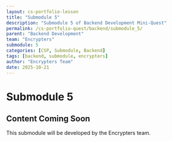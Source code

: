 ```yaml
---
layout: cs-portfolio-lesson
title: "Submodule 5"
description: "Submodule 5 of Backend Development Mini-Quest"
permalink: /cs-portfolio-quest/backend/submodule_5/
parent: "Backend Development"
team: "Encrypters"
submodule: 5
categories: [CSP, Submodule, Backend]
tags: [backend, submodule, encrypters]
author: "Encrypters Team"
date: 2025-10-21
---
```


# Submodule 5

## Content Coming Soon
This submodule will be developed by the Encrypters team.

